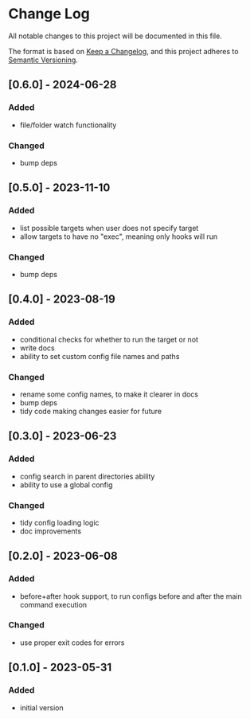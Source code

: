# Change Log
All notable changes to this project will be documented in this file.

The format is based on [Keep a Changelog](https://keepachangelog.com/en/1.0.0/),
and this project adheres to [Semantic Versioning](https://semver.org/spec/v2.0.0.html).

## [0.6.0] - 2024-06-28
### Added
- file/folder watch functionality
### Changed
- bump deps

## [0.5.0] - 2023-11-10
### Added
- list possible targets when user does not specify target
- allow targets to have no "exec", meaning only hooks will run
### Changed
- bump deps

## [0.4.0] - 2023-08-19
### Added
- conditional checks for whether to run the target or not
- write docs
- ability to set custom config file names and paths
### Changed
- rename some config names, to make it clearer in docs
- bump deps
- tidy code making changes easier for future

## [0.3.0] - 2023-06-23
### Added
- config search in parent directories ability
- ability to use a global config
### Changed
- tidy config loading logic
- doc improvements

## [0.2.0] - 2023-06-08
### Added
- before+after hook support, to run configs before and after the main command execution
### Changed
- use proper exit codes for errors

## [0.1.0] - 2023-05-31
### Added
- initial version
